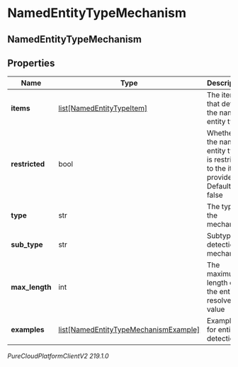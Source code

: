 # NamedEntityTypeMechanism

## NamedEntityTypeMechanism

## Properties

|Name | Type | Description | Notes|
|------------ | ------------- | ------------- | -------------|
| **items** | [list[NamedEntityTypeItem]](NamedEntityTypeItem) | The items that define the named entity type. | |
| **restricted** | bool | Whether the named entity type is restricted to the items provided. Default: false | [optional] |
| **type** | str | The type of the mechanism. | |
| **sub_type** | str | Subtype of detection mechanism | [optional] |
| **max_length** | int | The maximum length of the entity resolved value | [optional] |
| **examples** | [list[NamedEntityTypeMechanismExample]](NamedEntityTypeMechanismExample) | Examples for entity detection | [optional] |



_PureCloudPlatformClientV2 219.1.0_
